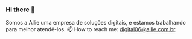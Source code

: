 ### Hi there 👋

Somos a Allie uma empresa de soluções digitais, e estamos trabalhando para melhor atendê-los.
📫 How to reach me: digital06@allie.com.br

<!--
**AllieDigital/alliedigital** is a ✨ _special_ ✨ repository because its `README.md` (this file) appears on your GitHub profile.

Here are some ideas to get you started:

- 🔭 I’m currently working on ...
- 🌱 I’m currently learning ...
- 👯 I’m looking to collaborate on ...
- 🤔 I’m looking for help with ...
- 💬 Ask me about ...
- 📫 How to reach me: ...
- 😄 Pronouns: ...
- ⚡ Fun fact: ...
-->
